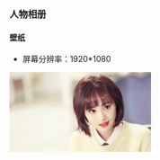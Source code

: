 ### 人物相册

#### 壁纸

* 屏幕分辨率：1920*1080

<div>
  <a href='http://image.baidu.com/search/down?tn=download&word=download&ie=utf8&fr=detail&url=http%3A%2F%2Fpic.92to.com%2F201708%2F12%2F108263689_13.jpg&thumburl=http%3A%2F%2Fimg5.imgtn.bdimg.com%2Fit%2Fu%3D67976455%2C2107252756%26fm%3D27%26gp%3D0.jpg'>
    <img width='50%' src='./imgs/zs-1.jpg'>
  </a>
</div>